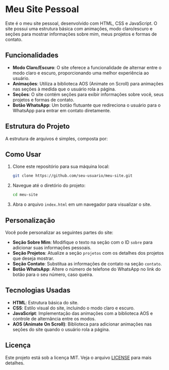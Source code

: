 # Meu Site Pessoal

Este é o meu site pessoal, desenvolvido com HTML, CSS e JavaScript. O site possui uma estrutura básica com animações, modo claro/escuro e seções para mostrar informações sobre mim, meus projetos e formas de contato.

## Funcionalidades

- **Modo Claro/Escuro**: O site oferece a funcionalidade de alternar entre o modo claro e escuro, proporcionando uma melhor experiência ao usuário.
- **Animações**: Utiliza a biblioteca AOS (Animate on Scroll) para animações nas seções à medida que o usuário rola a página.
- **Seções**: O site contém seções para exibir informações sobre você, seus projetos e formas de contato.
- **Botão WhatsApp**: Um botão flutuante que redireciona o usuário para o WhatsApp para entrar em contato diretamente.

## Estrutura do Projeto

A estrutura de arquivos é simples, composta por:


## Como Usar

1. Clone este repositório para sua máquina local:
    ```bash
    git clone https://github.com/seu-usuario/meu-site.git
    ```

2. Navegue até o diretório do projeto:
    ```bash
    cd meu-site
    ```

3. Abra o arquivo `index.html` em um navegador para visualizar o site.

## Personalização

Você pode personalizar as seguintes partes do site:

- **Seção Sobre Mim**: Modifique o texto na seção com o ID `sobre` para adicionar suas informações pessoais.
- **Seção Projetos**: Atualize a seção `projetos` com os detalhes dos projetos que deseja mostrar.
- **Seção Contato**: Substitua as informações de contato na seção `contato`.
- **Botão WhatsApp**: Altere o número de telefone do WhatsApp no link do botão para o seu número, caso queira.
  
## Tecnologias Usadas

- **HTML**: Estrutura básica do site.
- **CSS**: Estilo visual do site, incluindo o modo claro e escuro.
- **JavaScript**: Implementação das animações com a biblioteca AOS e controle de alternância entre os modos.
- **AOS (Animate On Scroll)**: Biblioteca para adicionar animações nas seções do site quando o usuário rola a página.

## Licença

Este projeto está sob a licença MIT. Veja o arquivo [LICENSE](LICENSE) para mais detalhes.
